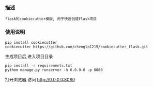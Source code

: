### 描述
    flask的cookiecutter模版, 用于快速创建flask项目
### 使用说明
    pip install cookiecutter
    cookiecutter https://github.com/chenglp1215/cookiecutter_flask.git

生成项目后,进入项目目录

    pip install -r requirements.txt
    python manage.py runserver -h 0.0.0.0 -p 8080
打开浏览器,访问 http://0.0.0.0:8080
